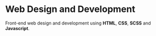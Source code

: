 # Web Design and Development

Front-end web design and development using **HTML**, **CSS**,
**SCSS** and **Javascript**.
